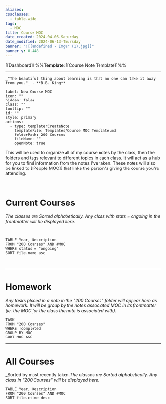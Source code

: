 ```yaml
---
aliases: 
cssclasses:
  - table-wide
tags:
  - MOC
title: Course MOC
date_created: 2024-04-06-Saturday
date_modified: 2024-06-13-Thursday
banner: "![[undefined - Imgur (1).jpg]]"
banner_y: 0.448
---
```


[[Dashboard]]
%%**Template**: [[Course Note Template]]%%

---

```ad-quote
_"The beautiful thing about learning is that no one can take it away from you."_ - **B.B. King**
```

```meta-bind-button
label: New Course MOC
icon: ""
hidden: false
class: ""
tooltip: ""
id: ""
style: primary
actions:
  - type: templaterCreateNote
    templateFile: Templates/Course MOC Template.md
    folderPath: 200 Courses
    fileName: ""
    openNote: true
```

This will be used to organize all of my course notes by the class, then the folders and tags relevant to different topics in each class. It will act as a hub for you to find information from the notes I've taken. These notes will also be linked to [[People MOC]] that links the person's giving the course you're attending. 

<br>

# Current Courses

_The classes are Sorted alphabetically. Any class with stats = ongoing in the frontmatter will be displayed here._

<br> 

```dataview 
TABLE Year, Description
FROM "200 Courses" AND #MOC 
WHERE status = "ongoing"
SORT file.name asc 
```

<br>

---

# Homework

_Any tasks placed in a note in the "200 Courses" folder will appear here as homework. It will be group by the notes associated MOC in its frontmatter (ie. the MOC for the class the note is associated with)._
<br>

```dataview 
TASK
FROM "200 Courses"
WHERE !completed 
GROUP BY MOC
SORT MOC ASC
```

---

# All Courses

_Sorted by most recently taken._The classes are Sorted alphabetically. Any class in "200 Courses" will be displayed here._
<br>

```dataview 
TABLE Year, Description
FROM "200 Courses" AND #MOC
SORT file.ctime desc 

```

<br>
